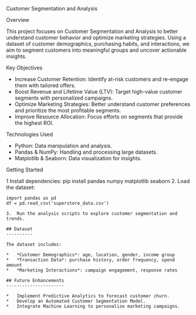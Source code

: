 Customer Segmentation and Analysis


Overview


This project focuses on Customer Segmentation and Analysis to better understand customer behavior and optimize marketing strategies. Using a dataset of customer demographics, purchasing habits, and interactions, we aim to segment customers into meaningful groups and uncover actionable insights.

Key Objectives


- Increase Customer Retention: Identify at-risk customers and re-engage them with tailored offers.
- Boost Revenue and Lifetime Value (LTV): Target high-value customer segments with personalized campaigns.
- Optimize Marketing Strategies: Better understand customer preferences and prioritize the most profitable segments.
- Improve Resource Allocation: Focus efforts on segments that provide the highest ROI.

Technologies Used


- Python: Data manipulation and analysis.
- Pandas & NumPy: Handling and processing large datasets.
- Matplotlib & Seaborn: Data visualization for insights.

Getting Started


1 Install dependencies: pip install pandas numpy matplotlib seaborn
2. Load the dataset:

```
import pandas as pd
df = pd.read_csv('superstore_data.csv')

3.  Run the analysis scripts to explore customer segmentation and trends.

## Dataset
----------

The dataset includes:

*   *Customer Demographics*: age, location, gender, income group
*   *Transaction Data*: purchase history, order frequency, spend amount
*   *Marketing Interactions*: campaign engagement, response rates

## Future Enhancements
----------------------

*   Implement Predictive Analytics to forecast customer churn.
*   Develop an Automated Customer Segmentation Model.
*   Integrate Machine Learning to personalize marketing campaigns.
